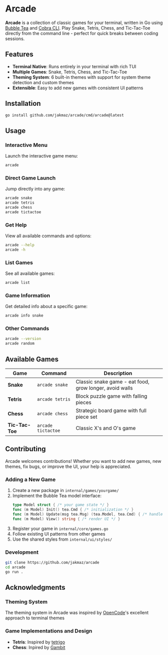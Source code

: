 # Arcade

**Arcade** is a collection of classic games for your terminal, written in Go using [Bubble Tea](https://github.com/charmbracelet/bubbletea) and [Cobra CLI](https://github.com/spf13/cobra).
Play Snake, Tetris, Chess, and Tic-Tac-Toe directly from the command line - perfect for quick breaks between coding sessions.

## Features

* **Terminal Native**: Runs entirely in your terminal with rich TUI
* **Multiple Games**: Snake, Tetris, Chess, and Tic-Tac-Toe
* **Theming System**: 6 built-in themes with support for system theme detection and custom themes
* **Extensible**: Easy to add new games with consistent UI patterns

## Installation

```bash
go install github.com/jakmaz/arcade/cmd/arcade@latest
```

## Usage

### Interactive Menu
Launch the interactive game menu:
```bash
arcade
```

### Direct Game Launch
Jump directly into any game:
```bash
arcade snake
arcade tetris
arcade chess
arcade tictactoe
```

### Get Help
View all available commands and options:
```bash
arcade --help 
arcade -h
```

### List Games
See all available games:
```bash
arcade list
```

### Game Information
Get detailed info about a specific game:
```bash
arcade info snake
```

### Other Commands
```bash
arcade --version 
arcade random
```

## Available Games

| Game | Command | Description |
|------|---------|-------------|
| **Snake** | `arcade snake` | Classic snake game - eat food, grow longer, avoid walls |
| **Tetris** | `arcade tetris` | Block puzzle game with falling pieces |
| **Chess** | `arcade chess` | Strategic board game with full piece set |
| **Tic-Tac-Toe** | `arcade tictactoe` | Classic X's and O's game |

## Contributing

Arcade welcomes contributions! Whether you want to add new games, new themes, fix bugs, or improve the UI, your help is appreciated.

### Adding a New Game

1. Create a new package in `internal/games/yourgame/`
2. Implement the Bubble Tea model interface:
   ```go
   type Model struct { /* your game state */ }
   func (m Model) Init() tea.Cmd { /* initialization */ }
   func (m Model) Update(msg tea.Msg) (tea.Model, tea.Cmd) { /* handle input */ }
   func (m Model) View() string { /* render UI */ }
   ```
3. Register your game in `internal/core/games.go`
4. Follow existing UI patterns from other games
5. Use the shared styles from `internal/ui/styles/`

### Development

```bash
git clone https://github.com/jakmaz/arcade
cd arcade
go run .
```

## Acknowledgments

### Theming System
The theming system in Arcade was inspired by [OpenCode](https://github.com/sst/opencode)'s excellent approach to terminal themes

### Game Implementations and Design
- **Tetris**: Inspired by [tetrigo](https://github.com/Broderick-Westrope/tetrigo)
- **Chess**: Inpired by [Gambit](https://github.com/maaslalani/gambit)
